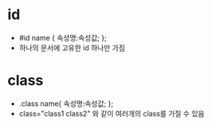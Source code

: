 # id
- #id name { 속성명:속성값; };
- 하나의 문서에 고유한 id 하나만 가짐
# class
- .class name{ 속성명:속성값; };
-  class="class1 class2" 와 같이 여러개의 class를 가질 수 있음

